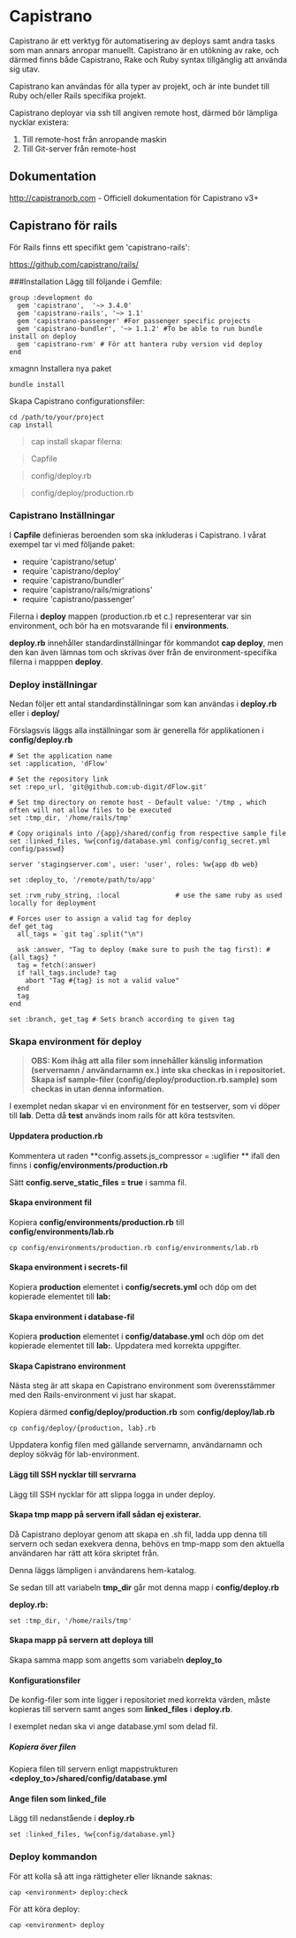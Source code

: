 # Capistrano
Capistrano är ett verktyg för automatisering av deploys samt andra tasks som man annars anropar manuellt. Capistrano är en utökning av rake, och därmed finns både Capistrano, Rake och Ruby syntax tillgänglig att använda sig utav.

Capistrano kan användas för alla typer av projekt, och är inte bundet till Ruby och/eller Rails specifika projekt.

Capistrano deployar via ssh till angiven remote host, därmed bör lämpliga nycklar existera:
1. Till remote-host från anropande maskin
2. Till Git-server från remote-host

## Dokumentation
http://capistranorb.com - Officiell dokumentation för Capistrano v3+
## Capistrano för rails
För Rails finns ett specifikt gem 'capistrano-rails':

https://github.com/capistrano/rails/

###Installation
Lägg till följande i Gemfile:
```
group :development do
  gem 'capistrano',  '~> 3.4.0'
  gem 'capistrano-rails', '~> 1.1'
  gem 'capistrano-passenger' #For passenger specific projects
  gem 'capistrano-bundler', '~> 1.1.2' #To be able to run bundle install on deploy
  gem 'capistrano-rvm' # För att hantera ruby version vid deploy
end
```
xmagnn
Installera nya paket
```
bundle install
```

Skapa Capistrano configurationsfiler:
```
cd /path/to/your/project
cap install
```
>cap install skapar filerna: 

>Capfile

>config/deploy.rb

>config/deploy/production.rb

### Capistrano Inställningar
I **Capfile** definieras beroenden som ska inkluderas i Capistrano. I vårat exempel tar vi med följande paket:

* require 'capistrano/setup'
* require 'capistrano/deploy'
* require 'capistrano/bundler'
* require 'capistrano/rails/migrations'
* require 'capistrano/passenger'

Filerna i **deploy** mappen (production.rb et c.) representerar var sin environment, och bör ha en motsvarande fil i **environments**.

**deploy.rb** innehåller standardinställningar för kommandot **cap deploy**, men den kan även lämnas tom och skrivas över från de environment-specifika filerna i mapppen **deploy**.

### Deploy inställningar
Nedan följer ett antal standardinställningar som kan användas i **deploy.rb** eller i **deploy/**

Förslagsvis läggs alla inställningar som är generella för applikationen i **config/deploy.rb**

```
# Set the application name
set :application, 'dFlow'

# Set the repository link
set :repo_url, 'git@github.com:ub-digit/dFlow.git'

# Set tmp directory on remote host - Default value: '/tmp , which often will not allow files to be executed
set :tmp_dir, '/home/rails/tmp'

# Copy originals into /{app}/shared/config from respective sample file
set :linked_files, %w{config/database.yml config/config_secret.yml config/passwd}

server 'stagingserver.com', user: 'user', roles: %w{app db web}

set :deploy_to, '/remote/path/to/app'

set :rvm_ruby_string, :local              # use the same ruby as used locally for deployment

# Forces user to assign a valid tag for deploy
def get_tag
  all_tags = `git tag`.split("\n")

  ask :answer, "Tag to deploy (make sure to push the tag first): #{all_tags} "
  tag = fetch(:answer)
  if !all_tags.include? tag
    abort "Tag #{tag} is not a valid value"
  end
  tag
end

set :branch, get_tag # Sets branch according to given tag
```

### Skapa environment för deploy
>**OBS: Kom ihåg att alla filer som innehåller känslig information (servernamn / användarnamn ex.) inte ska checkas in i repositoriet. Skapa isf sample-filer (config/deploy/production.rb.sample) som checkas in utan denna information.**

I exemplet nedan skapar vi en environment för en testserver, som vi döper till **lab**. Detta då **test** används inom rails för att köra testsviten.

#### Uppdatera production.rb
Kommentera ut raden **config.assets.js_compressor = :uglifier
** ifall den finns i **config/environments/production.rb**

Sätt **config.serve_static_files = true** i samma fil.

#### Skapa environment fil
Kopiera **config/environments/production.rb** till **config/environments/lab.rb**

`cp config/environments/production.rb config/environments/lab.rb`

#### Skapa environment i secrets-fil
Kopiera **production** elementet i **config/secrets.yml** och döp om det kopierade elementet till **lab:**

#### Skapa environment i database-fil
Kopiera **production** elementet i **config/database.yml** och döp om det kopierade elementet till **lab:**. Uppdatera med korrekta uppgifter.

#### Skapa Capistrano environment
Nästa steg är att skapa en Capistrano environment som överensstämmer med den Rails-environment vi just har skapat.

Kopiera därmed **config/deploy/production.rb** som **config/deploy/lab.rb**

`cp config/deploy/{production, lab}.rb`

Uppdatera konfig filen med gällande servernamn, användarnamn och deploy sökväg för lab-environment.

#### Lägg till SSH nycklar till servrarna
Lägg till SSH nycklar för att slippa logga in under deploy.

#### Skapa tmp mapp på servern ifall sådan ej existerar.
Då Capistrano deployar genom att skapa en .sh fil, ladda upp denna till servern och sedan exekvera denna, behövs en tmp-mapp som den aktuella användaren har rätt att köra skriptet från.

Denna läggs lämpligen i användarens hem-katalog. 

Se sedan till att variabeln **tmp_dir** går mot denna mapp i **config/deploy.rb**

**deploy.rb:**

`set :tmp_dir, '/home/rails/tmp'`

#### Skapa mapp på servern att deploya till
Skapa samma mapp som angetts som variabeln **deploy_to**

#### Konfigurationsfiler
De konfig-filer som inte ligger i repositoriet med korrekta värden, måste kopieras till servern samt anges som **linked_files** i **deploy.rb**.

I exemplet nedan ska vi ange database.yml som delad fil.

##### Kopiera över filen
Kopiera filen till servern enligt mappstrukturen **&lt;deploy_to&gt;/shared/config/database.yml**

#### Ange filen som linked_file
Lägg till nedanstående i **deploy.rb**

`set :linked_files, %w{config/database.yml}`

### Deploy kommandon

För att kolla så att inga rättigheter eller liknande saknas:
```
cap <environment> deploy:check
```

För att köra deploy:
```
cap <environment> deploy
```